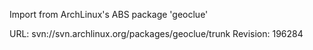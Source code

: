 Import from ArchLinux's ABS package 'geoclue'

URL: svn://svn.archlinux.org/packages/geoclue/trunk
Revision: 196284
